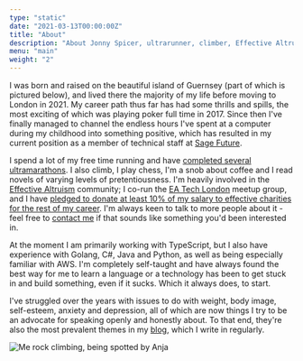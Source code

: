 ```yaml
---
type: "static"
date: "2021-03-13T00:00:00Z"
title: "About"
description: "About Jonny Spicer, ultrarunner, climber, Effective Altruist, software engineer, mental health advocate, blogger"
menu: "main"
weight: "2"
---
```

I was born and raised on the beautiful island of Guernsey (part of which is pictured below), and lived there the majority of my life before moving to London in 2021. My career path thus far has had some thrills
and spills, the most exciting of which was playing poker full time in 2017. Since then I've finally managed to channel the endless hours I've spent at a computer during my childhood
into something positive, which has resulted in my current position as a member of technical staff at [Sage Future](https://sage-future.org).

I spend a lot of my free time running and have [completed several ultramarathons](https://utmb.world/runner/4217931.jonny.spicer). I also climb, I play chess, I'm a snob about coffee and I read novels of varying levels of pretentiousness. I'm heavily involved in the [Effective Altruism](https://www.effectivealtruism.org/) community; I co-run the [EA Tech London](https://lu.ma/EATechLondon) meetup group, and I have [pledged to donate at least 10% of my salary to effective charities for the rest of my career](/blog/giving-what-i-can/). I'm always keen to talk to more people about it - feel free to [contact me](/contact) if that sounds
like something you'd been interested in.

At the moment I am primarily working with TypeScript, but I also have experience with Golang, C#, Java and Python, as well as being especially familiar with AWS. I'm completely self-taught and have
always found the best way for me to learn a language or a technology has been to get stuck in and build something, even if it sucks. Which it always does, to start.

I've struggled over the years with issues to do with weight, body image, self-esteem, anxiety and depression, all of which are now things I try to be an advocate for speaking openly
and honestly about. To that end, they're also the most prevalent themes in my [blog](/blog), which I write in regularly.

![Me rock climbing, being spotted by Anja](/img/climbing.jpg "Bouldering on the west coast of Guernsey")
